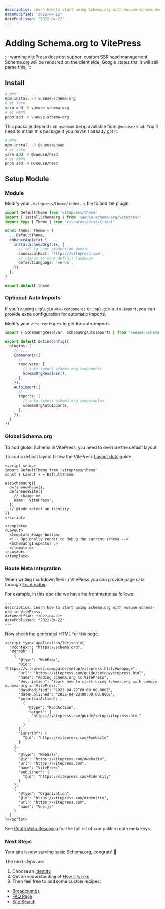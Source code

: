 ```yaml
---
description: Learn how to start using Schema.org with vueuse-schema-org in VitePress.
dateModified: "2022-04-22"
datePublished: "2022-04-22"
---
```


# Adding Schema.org to VitePress


::: warning
VitePress does not support custom SSR head management.
Schema.org will be rendered on the client side, Google states that it will still parse this.
:::

## Install

```bash
# NPM
npm install -D vueuse-schema-org
# or Yarn
yarn add -D vueuse-schema-org
# or PNPM
pnpm add -D vueuse-schema-org
```


This package depends on `useHead` being available from `@vueuse/head`. You'll need to install this package
if you haven't already got it.

```bash
# NPM
npm install -D @vueuse/head
# or Yarn
yarn add -D @vueuse/head
# or PNPM
pnpm add -D @vueuse/head
```

## Setup Module

### Module

Modify your `.vitepress/theme/index.ts` file to add the plugin.

```ts .vitepress/theme/index.ts
import DefaultTheme from 'vitepress/theme'
import { installSchemaOrg } from 'vueuse-schema-org/vitepress'
import type { Theme } from 'vitepress/dist/client'

const theme: Theme = {
  ...DefaultTheme,
  enhanceApp(ctx) {
    installSchemaOrg(ctx, {
      // set to your production domain  
      canonicalHost: 'https://vitepress.com',
      // change to your default language
      defaultLanguage: 'en-US',
    })
  },
}

export default theme
```

### Optional: Auto Imports

If you're using `unplugin-vue-components` or `unplugin-auto-import`, you can provide extra configuration for automatic imports.

Modify your `vite.config.ts` to get the auto-imports.

```ts vite.config.ts
import { SchemaOrgResolver, schemaOrgAutoImports } from 'vueuse-schema-org/vite'

export default defineConfig({
  plugins: [
    // ...
    Components({
      // ...
      resolvers: [
        // auto-import schema-org components  
        SchemaOrgResolver(),
      ],
    }),
    AutoImport({
      // ...
      imports: [
        // auto-import schema-org composables  
        schemaOrgAutoImports,
      ],
    }),
  ]
})
```

### Global Schema.org

To add global Schema in VitePress, you need to override the default layout.

To add a default layout follow the VitePress [Layout slots](https://vitepress.vuejs.org/guide/theming.html#layout-slots) guide.

```vue .vitepress/theme/MyLayout.vue
<script setup>
import DefaultTheme from 'vitepress/theme'
const { Layout } = DefaultTheme

useSchemaOrg([
  defineWebPage(),
  defineWebSite({
    // change me
    name: 'VitePress',
  }),
  // @todo select an identity
])
</script>

<template>
<Layout>
  <template #page-bottom>
  <!-- Optionally render to debug the current schema -->
  <SchemaOrgInspector />
  </template>
</Layout>
</template>
```

### Route Meta Integration

When writing markdown files in VitePress you can provide page data through [Frontmatter](https://vitepress.vuejs.org/guide/frontmatter.html).

For example, in this doc site we have the frontmatter as follows:

```vue guide/setup/vitepress.md
---
description: Learn how to start using Schema.org with vueuse-schema-org in VitePress.
dateModified: "2022-04-22"
datePublished: "2022-04-22"
---
```

Now check the generated HTML for this page.

```html{10-11}
<script type="application/ld+json">{
  "@context": "https://schema.org",
  "@graph": [
    {
      "@type": "WebPage",
      "@id": "https://vitepress.com/guide/setup/vitepress.html/#webpage",
      "url": "https://vitepress.com/guide/setup/vitepress.html",
      "name": "Adding Schema.org to VitePress",
      "description": "Learn how to start using Schema.org with vueuse-schema-org in VitePress.",
      "dateModified": "2022-04-22T00:00:00.000Z",
      "datePublished": "2022-04-22T00:00:00.000Z",
      "potentialAction": [
        {
          "@type": "ReadAction",
          "target": [
            "https://vitepress.com/guide/setup/vitepress.html"
          ]
        }
      ],
      "isPartOf": {
        "@id": "https://vitepress.com/#website"
      }
    },
    {
      "@type": "WebSite",
      "@id": "https://vitepress.com/#website",
      "url": "https://vitepress.com",
      "name": "VitePress",
      "publisher": {
        "@id": "https://vitepress.com/#identity"
      }
    },
    {
      "@type": "Organization",
      "@id": "https://vitepress.com/#identity",
      "url": "https://vitepress.com",
      "name": "Vue.js"
    }
  ]
}</script>
```

See [Route Meta Resolving](/guide/how-it-works.html#route-meta-resolving) for the full list of compatible route meta keys.

### Next Steps

Your site is now serving basic Schema.org, congrats! 🎉

The next steps are:
1. Choose an [Identity](/guide/guides/identity)
2. Get an understanding of [How it works](/guide/how-it-works)
3. Then feel free to add some custom recipes:

- [Breadcrumbs](/guide/recipes/breadcrumbs)
- [FAQ Page](/guide/recipes/faq)
- [Site Search](/guide/recipes/faq)
